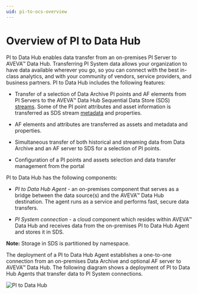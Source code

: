 ```yaml
---
uid: pi-to-ocs-overview
---
```


# Overview of PI to Data Hub

PI to Data Hub enables data transfer from an on-premises PI Server to AVEVA&trade; Data Hub. Transferring PI System data allows your organization to have data available wherever you go, so you can connect with the best in-class analytics, and with your community of vendors, service providers, and business partners. PI to Data Hub includes the following features:

* Transfer of a selection of Data Archive PI points and AF elements from PI Servers to the AVEVA&trade; Data Hub Sequential Data Store (SDS) [streams](xref:sdsStreams). Some of the PI point attributes and asset information is transferred as SDS stream [metadata](xref:sds-streams-metadata) and properties.

* AF elements and attributes are transferred as assets and metadata and properties.

* Simultaneous transfer of both historical and streaming data from Data Archive and an AF server to SDS for a selection of PI points.

* Configuration of a PI points and assets selection and data transfer management from the portal

PI to Data Hub has the following components:

- *PI to Data Hub Agent* - an on-premises component that serves as a bridge between the data source(s) and the AVEVA&trade; Data Hub destination. The agent runs as a service and performs fast, secure data transfers.

- *PI System connection* - a cloud component which resides within AVEVA&trade; Data Hub and receives data from the on-premises PI to Data Hub Agent and stores it in SDS.

**Note:** Storage in SDS is partitioned by namespace.

The deployment of a PI to Data Hub Agent establishes a one-to-one connection from an on-premises Data Archive and optional AF server to AVEVA&trade; Data Hub. The following diagram shows a deployment of PI to Data Hub Agents that transfer data to PI System connections.

![PI to Data Hub](../../images/adh-diagram.png)
